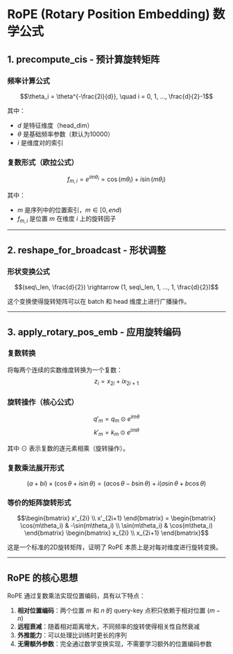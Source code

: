 # RoPE (Rotary Position Embedding) 数学公式

## 1. precompute_cis - 预计算旋转矩阵

### 频率计算公式

$$\theta_i = \theta^{-\frac{2i}{d}}, \quad i = 0, 1, ..., \frac{d}{2}-1$$

其中：

- $d$ 是特征维度（head_dim）
- $\theta$ 是基础频率参数（默认为10000）
- $i$ 是维度对的索引

### 复数形式（欧拉公式）

$$f_{m,i} = e^{im\theta_i} = \cos(m\theta_i) + i\sin(m\theta_i)$$

其中：

- $m$ 是序列中的位置索引，$m \in [0, end)$
- $f_{m,i}$ 是位置 $m$ 在维度 $i$ 上的旋转因子

---

## 2. reshape_for_broadcast - 形状调整

### 形状变换公式

$$(seq\_len, \frac{d}{2}) \rightarrow (1, seq\_len, 1, ..., 1, \frac{d}{2})$$

这个变换使得旋转矩阵可以在 batch 和 head 维度上进行广播操作。

---

## 3. apply_rotary_pos_emb - 应用旋转编码

### 复数转换

将每两个连续的实数维度转换为一个复数：
$$z_i = x_{2i} + ix_{2i+1}$$

### 旋转操作（核心公式）

$$q'_{m} = q_{m} \odot e^{im\theta}$$
$$k'_{m} = k_{m} \odot e^{im\theta}$$

其中 $\odot$ 表示复数的逐元素相乘（旋转操作）。

### 复数乘法展开形式

$$(a + bi) \times (\cos\theta + i\sin\theta) = (a\cos\theta - b\sin\theta) + i(a\sin\theta + b\cos\theta)$$

### 等价的矩阵旋转形式

$$\begin{bmatrix} x'_{2i} \\ x'_{2i+1} \end{bmatrix} = \begin{bmatrix} \cos(m\theta_i) & -\sin(m\theta_i) \\ \sin(m\theta_i) & \cos(m\theta_i) \end{bmatrix} \begin{bmatrix} x_{2i} \\ x_{2i+1} \end{bmatrix}$$

这是一个标准的2D旋转矩阵，证明了 RoPE 本质上是对每对维度进行旋转变换。

---

## RoPE 的核心思想

RoPE 通过复数乘法实现位置编码，具有以下特点：

1. **相对位置编码**：两个位置 $m$ 和 $n$ 的 query-key 点积只依赖于相对位置 $(m-n)$
2. **远程衰减**：随着相对距离增大，不同频率的旋转使得相关性自然衰减
3. **外推能力**：可以处理比训练时更长的序列
4. **无需额外参数**：完全通过数学变换实现，不需要学习额外的位置编码参数
